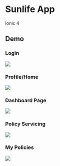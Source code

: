 # Sunlife App
Ionic 4

## Demo
### Login
![](https://raw.githubusercontent.com/reemardelarosa/sunlife-app/master/demo/login.JPG)

### Profile/Home
![](https://raw.githubusercontent.com/reemardelarosa/sunlife-app/master/demo/user-profile.JPG)

### Dashboard Page
![](https://raw.githubusercontent.com/reemardelarosa/sunlife-app/master/demo/dashboard.JPG)

### Policy Servicing
![](https://raw.githubusercontent.com/reemardelarosa/sunlife-app/master/demo/policy-servicing.JPG)

### My Policies
![](https://raw.githubusercontent.com/reemardelarosa/sunlife-app/master/demo/my-policies.JPG)
